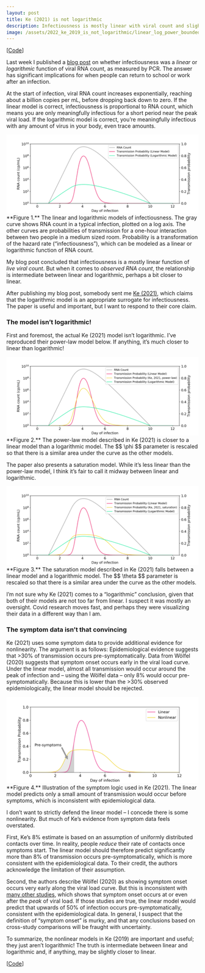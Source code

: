 ```yaml
---
layout: post
title: Ke (2021) is not logarithmic
description: Infectiousness is mostly linear with viral count and slightly sublinear with observed RNA count 
image: /assets/2022_ke_2019_is_not_logarithmic/linear_log_power_bounded.png
---
```


[[Code](https://gist.github.com/csaid/84819e16bae145b0139b57521f852a11)]

  
Last week I published a [blog post](https://chris-said.io/2022/02/10/viral-count-and-infectiousness/) on whether infectiousness was a _linear_ or _logarithmic_ function of viral RNA count, as measured by PCR. The answer has significant implications for when people can return to school or work after an infection.

At the start of infection, viral RNA count increases exponentially, reaching about a billion copies per mL, before dropping back down to zero. If the linear model is correct, infectiousness is proportional to RNA count, which means you are only meaningfully infectious for a short period near the peak viral load. If the logarithmic model is correct, you’re meaningfully infectious with any amount of virus in your body, even trace amounts.

<div class="wrapper">
  <img src='/assets/2022_ke_2019_is_not_logarithmic/linear_log.png' class="inner" style="position:relative border: #222 2px solid; max-width:100%;" >
  <div class="caption">**Figure 1.** The linear and logarithmic models of infectiousness. The gray curve shows RNA count in a typical infection, plotted on a log axis. The other curves are probabilities of transmission for a one-hour interaction between two people in a medium sized room. Probability is a transformation of the hazard rate (“infectiousness”), which can be modeled as a linear or logarithmic function of RNA count.
  </div>
</div>

My blog post concluded that infectiousness is a mostly linear function of _live viral count_. But when it comes to _observed RNA count_, the relationship is intermediate between linear and logarithmic, perhaps a bit closer to linear.

After publishing my blog post, somebody sent me [Ke (2021)](https://www.pnas.org/content/118/49/e2111477118), which claims that the logarithmic model is an appropriate surrogate for infectiousness. The paper is useful and important, but I want to respond to their core claim.

### The model isn’t logarithmic!
First and foremost, the actual Ke (2021) model isn’t logarithmic. I’ve reproduced their power-law model below. If anything, it’s much closer to linear than logarithmic!

<div class="wrapper">
  <img src='/assets/2022_ke_2019_is_not_logarithmic/linear_log_power.png' class="inner" style="position:relative border: #222 2px solid; max-width:100%;" >
  <div class="caption">**Figure 2.** The power-law model described in Ke (2021) is closer to a linear model than a logarithmic model. The $$ \phi $$ parameter is rescaled so that there is a similar area under the curve as the other models.
  </div>
</div>


The paper also presents a saturation model. While it’s less linear than the power-law model, I think it’s fair to call it midway between linear and logarithmic.

<div class="wrapper">
  <img src='/assets/2022_ke_2019_is_not_logarithmic/linear_log_saturation.png' class="inner" style="position:relative border: #222 2px solid; max-width:100%;" >
  <div class="caption">**Figure 3.** The saturation model described in Ke (2021) falls between a linear model and a logarithmic model. The $$ \theta $$ parameter is rescaled so that there is a similar area under the curve as the other models.
  </div>
</div>


I’m not sure why Ke (2021) comes to a “logarithmic” conclusion, given that both of their models are not too far from linear. I suspect it was mostly an oversight. Covid research moves fast, and perhaps they were visualizing their data in a different way than I am.

### The symptom data isn’t that convincing
Ke (2021) uses some symptom data to provide additional evidence for nonlinearity. The argument is as follows:
Epidemiological evidence suggests that >30% of transmission occurs pre-symptomatically.
Data from Wölfel (2020) suggests that symptom onset occurs early in the viral load curve.
Under the linear model, almost all transmission would occur around the peak of infection and – using the Wölfel data – only 8% would occur pre-symptomatically. Because this is lower than the >30% observed epidemiologically, the linear model should be rejected.

<div class="wrapper">
  <img src='/assets/2022_ke_2019_is_not_logarithmic/symptoms.png' class="inner" style="position:relative border: #222 2px solid; max-width:100%;" >
  <div class="caption">**Figure 4.** Illustration of the symptom logic used in Ke (2021). The linear model predicts only a small amount of transmission would occur before symptoms, which is inconsistent with epidemiological data.
  </div>
</div>


I don’t want to strictly defend the linear model – I concede there is some nonlinearity. But much of Ke’s evidence from symptom data feels overstated.

First, Ke’s 8% estimate is based on an assumption of uniformly distributed contacts over time. In reality, people _reduce_ their rate of contacts once symptoms start. The linear model should therefore predict significantly more than 8% of transmission occurs pre-symptomatically, which is more consistent with the epidemiological data. To their credit, the authors acknowledge the limitation of their assumption.

Second, the authors describe Wölfel (2020) as showing symptom onset occurs very early along the viral load curve. But this is inconsistent with [many other studies](https://www.medrxiv.org/content/10.1101/2020.09.28.20202028v1), which shows that symptom onset occurs at or even after the _peak_ of viral load. If those studies are true, the linear model would predict that upwards of 50% of infection occurs pre-symptomatically, consistent with the epidemiological data. In general, I suspect that the definition of “symptom onset” is murky, and that any conclusions based on cross-study comparisons will be fraught with uncertainty.

To summarize, the nonlinear models in Ke (2019) are important and useful; they just aren’t logarithmic! The truth is intermediate between linear and logarithmic and, if anything, may be slightly closer to linear.

[[Code](https://gist.github.com/csaid/84819e16bae145b0139b57521f852a11)]

